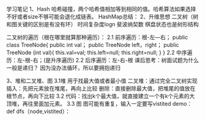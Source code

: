 学习笔记
1、Hash
哈希碰撞，两个哈希值相加等到相同的值。哈希算法如果选择不好或者size不够可能会退化成链表。
HashMap总结：
2、升维思想
二叉树（树和图关键的区别是有没有环） 时间复杂度logn
斐波纳契数
棋盘状态也是树形结构

二叉树的遍历（根在哪里就算那种遍历）：
2.1 前序遍历：根-左—右；
public class TreeNode{
	public int val；
	public TreeNode left，right；
	public TreeNode (int val){
		this.val=val;
		this.left=null;
		this.right=null;
	}
}
2.2 中序遍历：左-根-右；(是升序遍历)
2.2 后序遍历：左-右-根
课后思考：树面试题为什么一般是递归？
因为没办法循环，所以要拥抱递归

3、堆和二叉堆、图
3.1堆 
 用于找最大值或者最小值
二叉堆：通过完全二叉树实现
插入：先把元素放在堆尾，再向上比较
删除：直接删除最大值，把堆尾的值放在根节点，再向下比较
3.2 代码：找出k个最大值，就直接建立一个有k个元素的大顶堆，再往里面加元素。
3.3 图
图可能有重复，输入一定要写vistited 
demo：def dfs（node,vistited）：